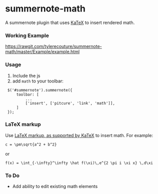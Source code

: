 # summernote-math
A summernote plugin that uses [KaTeX](https://khan.github.io/KaTeX/) to insert rendered math.  

### Working Example

https://rawgit.com/tylerecouture/summernote-math/master/Example/example.html

### Usage

1. Include the js
2. add `math` to your toolbar:
```
 $('#summernote').summernote({
     toolbar: [
         ...
         ['insert', ['pitcure', 'link', 'math']],
     ]
 });
```

### LaTeX markup
Use [LaTeX markup, as supported by KaTeX](https://khan.github.io/KaTeX/function-support.html) to insert math. For example:

`c = \pm\sqrt{a^2 + b^2}`

or

`f(x) = \int_{-\infty}^\infty
     \hat f(\xi)\,e^{2 \pi i \xi x}
     \,d\xi`

### To Do

* Add ability to edit existing math elements